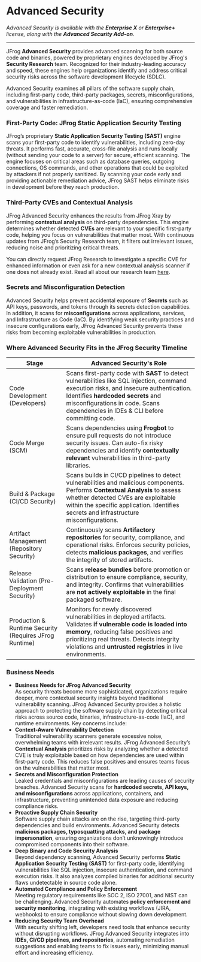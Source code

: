 # Advanced Security

_Advanced Security is available with the **Enterprise X** or **Enterprise+** license, along with the **Advanced Security Add-on**._

***

JFrog **Advanced Security** provides advanced scanning for both source code and binaries, powered by proprietary engines developed by JFrog's **Security Research** team. Recognized for their industry-leading accuracy and speed, these engines help organizations identify and address critical security risks across the software development lifecycle (SDLC).

Advanced Security examines all pillars of the software supply chain, including first-party code, third-party packages, secrets, misconfigurations, and vulnerabilities in infrastructure-as-code (IaC), ensuring comprehensive coverage and faster remediation.

### First-Party Code: JFrog Static Application Security Testing

JFrog’s proprietary **Static Application Security Testing (SAST)** engine scans your first-party code to identify vulnerabilities, including zero-day threats. It performs fast, accurate, cross-file analysis and runs locally (without sending your code to a server) for secure, efficient scanning. The engine focuses on critical areas such as database queries, outgoing connections, OS commands, and other operations that could be exploited by attackers if not properly sanitized. By scanning your code early and providing actionable remediation advice, JFrog SAST helps eliminate risks in development before they reach production.

### Third-Party CVEs and Contextual Analysis

JFrog Advanced Security enhances the results from JFrog Xray by performing **contextual analysis** on third-party dependencies. This engine determines whether detected **CVEs** are relevant to your specific first-party code, helping you focus on vulnerabilities that matter most. With continuous updates from JFrog’s Security Research team, it filters out irrelevant issues, reducing noise and prioritizing critical threats.

You can directly request JFrog Research to investigate a specific CVE for enhanced information or even ask for a new contextual analysis scanner if one does not already exist. Read all about our research team [here](https://research.jfrog.com/).

### Secrets and Misconfiguration Detection

Advanced Security helps prevent accidental exposure of **Secrets** such as API keys, passwords, and tokens through its secrets detection capabilities. In addition, it scans for **misconfigurations** across applications, services, and Infrastructure as Code (IaC). By identifying weak security practices and insecure configurations early, JFrog Advanced Security prevents these risks from becoming exploitable vulnerabilities in production.

### Where Advanced Security Fits in the JFrog Security Timeline

| Stage                                                  | Advanced Security's Role                                                                                                                                                                                                                                             |
| ------------------------------------------------------ | -------------------------------------------------------------------------------------------------------------------------------------------------------------------------------------------------------------------------------------------------------------------- |
| Code Development (Developers)                          | Scans first-party code with **SAST** to detect vulnerabilities like SQL injection, command execution risks, and insecure authentication. Identifies **hardcoded secrets** and misconfigurations in code. Scans dependencies in IDEs & CLI before committing code.    |
| Code Merge (SCM)                                       | Scans dependencies using **Frogbot** to ensure pull requests do not introduce security issues. Can auto-fix risky dependencies and identify **contextually relevant** vulnerabilities in third-party libraries.                                                      |
| Build & Package (CI/CD Security)                       | Scans builds in CI/CD pipelines to detect vulnerabilities and malicious components. Performs **Contextual Analysis** to assess whether detected CVEs are exploitable within the specific application. Identifies secrets and infrastructure misconfigurations.       |
| Artifact Management (Repository Security)              | Continuously scans **Artifactory repositories** for security, compliance, and operational risks. Enforces security policies, detects **malicious packages**, and verifies the integrity of stored artifacts.                                                         |
| Release Validation (Pre-Deployment Security)           | Scans **release bundles** before promotion or distribution to ensure compliance, security, and integrity. Confirms that vulnerabilities are **not actively exploitable** in the final packaged software.                                                             |
| Production & Runtime Security (Requires JFrog Runtime) | Monitors for newly discovered vulnerabilities in deployed artifacts. Validates **if vulnerable code is loaded into memory**, reducing false positives and prioritizing real threats. Detects integrity violations and **untrusted registries** in live environments. |

### Business Needs

* **Business Needs for JFrog Advanced Security**\
  As security threats become more sophisticated, organizations require deeper, more contextual security insights beyond traditional vulnerability scanning. JFrog Advanced Security provides a holistic approach to protecting the software supply chain by detecting critical risks across source code, binaries, infrastructure-as-code (IaC), and runtime environments. Key concerns include:
* **Context-Aware Vulnerability Detection**\
  Traditional vulnerability scanners generate excessive noise, overwhelming teams with irrelevant results. JFrog Advanced Security’s **Contextual Analysis** prioritizes risks by analyzing whether a detected CVE is truly exploitable based on how dependencies are used within first-party code. This reduces false positives and ensures teams focus on the vulnerabilities that matter most.
* **Secrets and Misconfiguration Protection**\
  Leaked credentials and misconfigurations are leading causes of security breaches. Advanced Security scans for **hardcoded secrets, API keys, and misconfigurations** across applications, containers, and infrastructure, preventing unintended data exposure and reducing compliance risks.
* **Proactive Supply Chain Security**\
  Software supply chain attacks are on the rise, targeting third-party dependencies and build environments. Advanced Security detects **malicious packages, typosquatting attacks, and package impersonation**, ensuring organizations don’t unknowingly introduce compromised components into their software.
* **Deep Binary and Code Security Analysis**\
  Beyond dependency scanning, Advanced Security performs **Static Application Security Testing (SAST)** for first-party code, identifying vulnerabilities like SQL injection, insecure authentication, and command execution risks. It also analyzes compiled binaries for additional security flaws undetectable in source code alone.
* **Automated Compliance and Policy Enforcement**\
  Meeting regulatory requirements like SOC 2, ISO 27001, and NIST can be challenging. Advanced Security automates **policy enforcement and security monitoring**, integrating with existing workflows (JIRA, webhooks) to ensure compliance without slowing down development.
* **Reducing Security Team Overhead**\
  With security shifting left, developers need tools that enhance security without disrupting workflows. JFrog Advanced Security integrates into **IDEs, CI/CD pipelines, and repositories**, automating remediation suggestions and enabling teams to fix issues early, minimizing manual effort and increasing efficiency.

